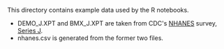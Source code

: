 This directory contains example data used by the R notebooks.

- DEMO_J.XPT and BMX_J.XPT are taken from CDC's [NHANES](https://www.cdc.gov/nchs/nhanes) survey, [Series J](https://wwwn.cdc.gov/nchs/nhanes/continuousnhanes/default.aspx?BeginYear=2017).
- nhanes.csv is generated from the former two files.
